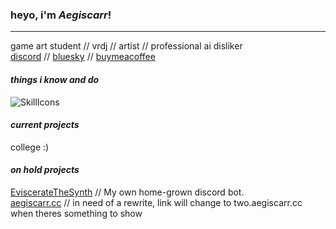 ### heyo, i'm *Aegiscarr*!
---
game art student // vrdj // artist // professional ai disliker\
[discord](https://aegiscarr.cc/discord) // [bluesky](https://aegiscarr.cc/bsky) // [buymeacoffee](https://aegiscarr.cc/donate)

#### *things i know and do*
![SkillIcons](https://skillicons.dev/icons?i=blender,unity,html,css,js,svelte,tailwind,cloudflare,svg,go,lua,nix,nodejs,ps)

#### *current projects*
college :)

#### *on hold projects*
[EviscerateTheSynth](https://discord.gg/SJcAWEynbj) // My own home-grown discord bot. \
[aegiscarr.cc](https://aegiscarr.cc) // in need of a rewrite, link will change to two.aegiscarr.cc when theres something to show
